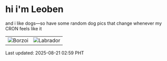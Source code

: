 # hi i'm Leoben

and i like dogs—so have some random dog pics that change whenever my CRON feels like it

|  |  |
|--------|----------|
| ![Borzoi](https://random-dog-vercel.vercel.app/api/random-borzoi?v=1755716342) | ![Labrador](https://random-dog-vercel.vercel.app/api/random-labrador?v=1755716342) |

Last updated: 2025-08-21 02:59 PHT
